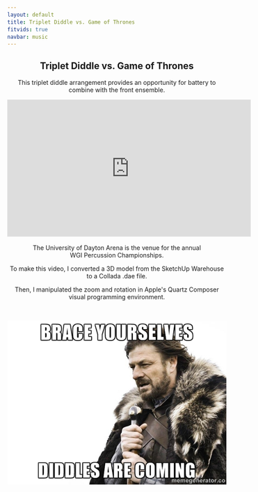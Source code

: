 ```yaml
---
layout: default
title: Triplet Diddle vs. Game of Thrones
fitvids: true
navbar: music
---
```

<!-- #TODO: move to an external stylesheet -->
<style>
h2, h3, p {
    text-align: center;
}
</style>

## Triplet Diddle vs. Game of Thrones
This triplet diddle arrangement provides an opportunity for battery to combine with the
front&nbsp;ensemble.

<iframe width="560" height="315" src="https://www.youtube.com/embed/l63i0jZdKvw?rel=0"
        frameborder="0" allowfullscreen>
</iframe>
<br>

The University of Dayton Arena is the venue for the annual
WGI&nbsp;Percussion&nbsp;Championships.

To make this video, I converted a 3D model from the SketchUp Warehouse to a
Collada&nbsp;.dae&nbsp;file.

Then, I manipulated the zoom and rotation in Apple's Quartz Composer
visual&nbsp;programming&nbsp;environment.

<br>

![Brace Yourself](../assets/img/diddles-are-coming.jpg)
